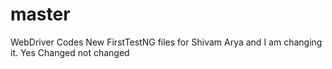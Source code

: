 # master
WebDriver Codes
New FirstTestNG files for Shivam Arya
and I am changing it.
Yes Changed
not changed